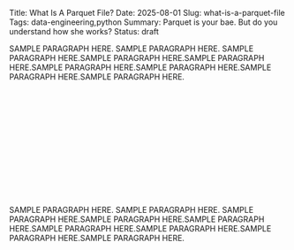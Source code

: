 Title: What Is A Parquet File?
Date: 2025-08-01
Slug: what-is-a-parquet-file
Tags: data-engineering,python
Summary: Parquet is your bae. But do you understand how she works?
Status: draft

SAMPLE PARAGRAPH HERE. SAMPLE PARAGRAPH HERE. SAMPLE PARAGRAPH HERE.SAMPLE PARAGRAPH HERE.SAMPLE PARAGRAPH HERE.SAMPLE PARAGRAPH HERE.SAMPLE PARAGRAPH HERE.SAMPLE PARAGRAPH HERE.SAMPLE PARAGRAPH HERE.

<div class="w-full aspect-[2/1]">
<svg id="viz-column" class="w-full h-full" viewBox="0 0 900 350" preserveAspectRatio="xMidYMid meet"></svg>
</div>

SAMPLE PARAGRAPH HERE. SAMPLE PARAGRAPH HERE. SAMPLE PARAGRAPH HERE.SAMPLE PARAGRAPH HERE.SAMPLE PARAGRAPH HERE.SAMPLE PARAGRAPH HERE.SAMPLE PARAGRAPH HERE.SAMPLE PARAGRAPH HERE.SAMPLE PARAGRAPH HERE.

<script src="https://d3js.org/d3.v7.min.js"></script>
<script src="/static/js/post015/d3_column_storage.js"></script>
